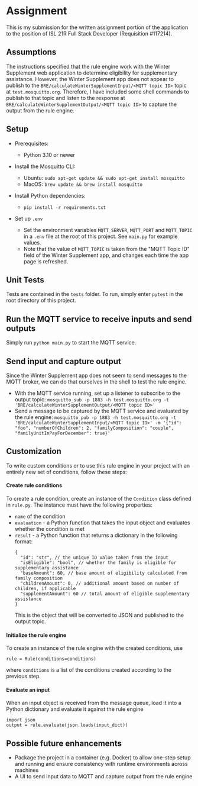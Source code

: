 # Assignment

This is my submission for the written assignment portion of the application to the position of
ISL 21R Full Stack Developer (Requisition #117214).

## Assumptions

The instructions specified that the rule engine work with the Winter Supplement web application
to determine eligibility for supplementary assistance. However, the Winter Supplement app does not
appear to publish to the `BRE/calculateWinterSupplementInput/<MQTT topic ID>` topic at
`test.mosquitto.org`. Therefore, I have included some shell commands to publish to that topic and
listen to the response at `BRE/calculateWinterSupplementOutput/<MQTT topic ID>` to capture the
output from the rule engine.

## Setup

- Prerequisites:
  - Python 3.10 or newer

- Install the Mosquitto CLI:
  - Ubuntu: `sudo apt-get update && sudo apt-get install mosquitto`
  - MacOS: `brew update && brew install mosquitto`
  
- Install Python dependencies:
  - `pip install -r requirements.txt`

- Set up `.env`
  - Set the environment variables `MQTT_SERVER`, `MQTT_PORT` and `MQTT_TOPIC` in a `.env` file at the root of this project. See `main.py` for example values.
  - Note that the value of `MQTT_TOPIC` is taken from the "MQTT Topic ID" field of the Winter Supplement app, and changes each time the app page is refreshed.

## Unit Tests

Tests are contained in the `tests` folder. To run, simply enter `pytest` in the root directory of this project.

## Run the MQTT service to receive inputs and send outputs

Simply run `python main.py` to start the MQTT service.

## Send input and capture output

Since the Winter Supplement app does not seem to send messages to the MQTT broker, we can do that ourselves in the shell to test the rule engine.
  - With the MQTT service running, set up a listener to subscribe to the output topic:
    `mosquitto_sub -p 1883 -h test.mosquitto.org -t 'BRE/calculateWinterSupplementOutput/<MQTT topic ID>'`
  - Send a message to be captured by the MQTT service and evaluated by the rule engine:
    `mosquitto_pub -p 1883 -h test.mosquitto.org -t 'BRE/calculateWinterSupplementInput/<MQTT topic ID>' -m '{"id": "foo", "numberOfChildren": 2, "familyComposition": "couple", "familyUnitInPayForDecember": true}'`

## Customization

To write custom conditions or to use this rule engine in your project with an entirely new set of conditions, follow these steps:

#### Create rule conditions

To create a rule condition, create an instance of the `Condition` class defined in `rule.py`. The instance must have the following properties:
  - `name` of the condition
  - `evaluation` - a Python function that takes the input object and evaluates whether the condition is met
  - `result` - a Python function that returns a dictionary in the following format:
    ```
    {
      "id": "str", // the unique ID value taken from the input
      "isEligible": "bool", // whether the family is eligible for supplementary assistance
      "baseAmount": 60, // base amount of eligibility calculated from family composition
      "childrenAmount": 0, // additional amount based on number of children, if applicable
      "supplementAmount": 60 // total amount of eligible supplementary assistance
    }
    ```
    This is the object that will be converted to JSON and published to the output topic.

#### Initialize the rule engine

To create an instance of the rule engine with the created conditions, use
```
rule = Rule(conditions=conditions)
```
where `conditions` is a list of the conditions created according to the previous step.

#### Evaluate an input

When an input object is received from the message queue, load it into a Python dictionary and evaluate it against the rule engine
```
import json
output = rule.evaluate(json.loads(input_dict))
```

## Possible future enhancements

- Package the project in a container (e.g. Docker) to allow one-step setup and running and ensure consistency with runtime environments across machines
- A UI to send input data to MQTT and capture output from the rule engine